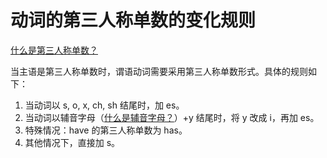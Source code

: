# 动词的第三人称单数的变化规则
[什么是第三人称单数？](./第三人称单数.md)

当主语是第三人称单数时，谓语动词需要采用第三人称单数形式。具体的规则如下：

1. 当动词以 s, o, x, ch, sh 结尾时，加 es。
2. 当动词以辅音字母（[什么是辅音字母？](./元音字母和辅音字母.md)）+y 结尾时，将 y 改成 i，再加 es。
3. 特殊情况：have 的第三人称单数为 has。
4. 其他情况下，直接加 s。